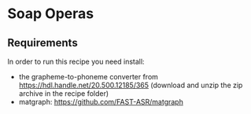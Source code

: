 # Soap Operas

## Requirements

In order to run this recipe you need install:
- the grapheme-to-phoneme converter from
  https://hdl.handle.net/20.500.12185/365 (download and unzip the zip
  archive in the recipe folder)
- matgraph: https://github.com/FAST-ASR/matgraph

